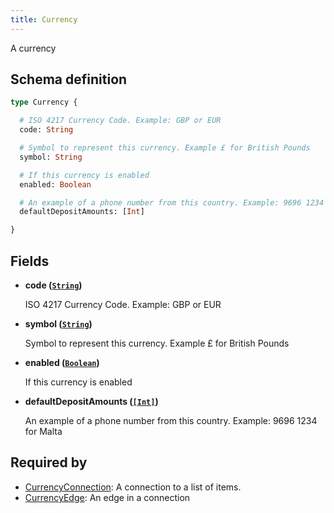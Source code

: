 ```yaml
---
title: Currency
---
```


A currency

## Schema definition
```graphql
type Currency {

  # ISO 4217 Currency Code. Example: GBP or EUR
  code: String

  # Symbol to represent this currency. Example £ for British Pounds
  symbol: String

  # If this currency is enabled
  enabled: Boolean

  # An example of a phone number from this country. Example: 9696 1234 for Malta
  defaultDepositAmounts: [Int]

}
```

## Fields

* **code ([`String`](graphql/schema/string.md))**

  ISO 4217 Currency Code. Example: GBP or EUR

* **symbol ([`String`](graphql/schema/string.md))**

  Symbol to represent this currency. Example £ for British Pounds

* **enabled ([`Boolean`](graphql/schema/boolean.md))**

  If this currency is enabled

* **defaultDepositAmounts ([`[Int]`](graphql/schema/int.md))**

  An example of a phone number from this country. Example: 9696 1234 for Malta


## Required by
* [CurrencyConnection](graphql/schema/currencyconnection.md): A connection to a list of items.
* [CurrencyEdge](graphql/schema/currencyedge.md): An edge in a connection
